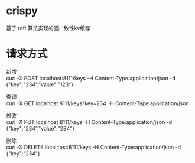 # crispy
基于 raft 算法实现的强一致性kv缓存

# 请求方式
新增  
curl -X POST localhost:8111/keys -H Content-Type:application/json -d {\"key\":\"234\",\"value\":\"123\"}

查询  
curl -X GET localhost:8111/keys?key=234 -H Content-Type:application/json

修改  
curl -X PUT localhost:8111/keys -H Content-Type:application/json -d {\"key\":\"234\",\"value\":\"234\"}

删除      
curl -X DELETE localhost:8111/keys -H Content-Type:application/json -d {\"key\":\"234\"}
